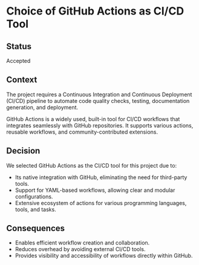 # Choice of GitHub Actions as CI/CD Tool

## Status
Accepted

## Context
The project requires a Continuous Integration and Continuous Deployment (CI/CD) pipeline to automate code quality checks, testing, documentation generation, and deployment.

GitHub Actions is a widely used, built-in tool for CI/CD workflows that integrates seamlessly with GitHub repositories. It supports various actions, reusable workflows, and community-contributed extensions.

## Decision
We selected GitHub Actions as the CI/CD tool for this project due to:
- Its native integration with GitHub, eliminating the need for third-party tools.
- Support for YAML-based workflows, allowing clear and modular configurations.
- Extensive ecosystem of actions for various programming languages, tools, and tasks.

## Consequences
- Enables efficient workflow creation and collaboration.
- Reduces overhead by avoiding external CI/CD tools.
- Provides visibility and accessibility of workflows directly within GitHub.

